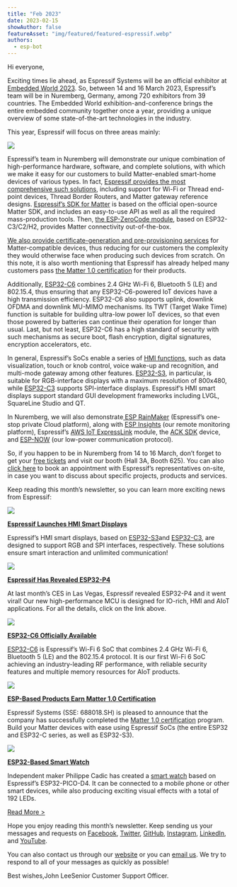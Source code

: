 ```yaml
---
title: "Feb 2023"
date: 2023-02-15
showAuthor: false
featureAsset: "img/featured/featured-espressif.webp"
authors:
  - esp-bot
---
```

Hi everyone,

Exciting times lie ahead, as Espressif Systems will be an official exhibitor at [Embedded World 2023](https://www.embedded-world.de/en/exhibit). So, between 14 and 16 March 2023, Espressif’s team will be in Nuremberg, Germany, among 720 exhibitors from 39 countries. The Embedded World exhibition-and-conference brings the entire embedded community together once a year, providing a unique overview of some state-of-the-art technologies in the industry.

This year, Espressif will focus on three areas mainly:

![](img/feb-1.webp)

Espressif’s team in Nuremberg will demonstrate our unique combination of high-performance hardware, software, and complete solutions, with which we make it easy for our customers to build Matter-enabled smart-home devices of various types. In fact, [Espressif provides the most comprehensive such solutions](https://www.espressif.com/solutions/device-connectivity/esp-matter-solution), including support for Wi-Fi or Thread end-point devices, Thread Border Routers, and Matter gateway reference designs. [Espressif’s SDK for Matter](https://github.com/espressif/esp-matter) is based on the official open-source Matter SDK, and includes an easy-to-use API as well as all the required mass-production tools. Then, [the ESP-ZeroCode module](https://www.espressif.com/en/solutions/device-connectivity/esp-matter-solution), based on ESP32-C3/C2/H2, provides Matter connectivity out-of-the-box.

[We also provide certificate-generation and pre-provisioning services](https://www.espressif.com/news/Pre-provisioning_Matter) for Matter-compatible devices, thus reducing for our customers the complexity they would otherwise face when producing such devices from scratch. On this note, it is also worth mentioning that Espressif has already helped many customers pass [the Matter 1.0 certification](https://www.espressif.com/en/news/Matter1.0_Certified) for their products.

Additionally, [ESP32-C6](https://www.espressif.com/products/socs/esp32-c6) combines 2.4 GHz Wi-Fi 6, Bluetooth 5 (LE) and 802.15.4, thus ensuring that any ESP32-C6-powered IoT devices have a high transmission efficiency. ESP32-C6 also supports uplink, downlink OFDMA and downlink MU-MIMO mechanisms. Its TWT (Target Wake Time) function is suitable for building ultra-low power IoT devices, so that even those powered by batteries can continue their operation for longer than usual. Last, but not least, ESP32-C6 has a high standard of security with such mechanisms as secure boot, flash encryption, digital signatures, encryption accelerators, etc.

In general, Espressif’s SoCs enable a series of [HMI functions](https://www.espressif.com/solutions/hmi/smart-displays), such as data visualization, touch or knob control, voice wake-up and recognition, and multi-mode gateway among other features. [ESP32-S3](https://www.espressif.com/products/socs/esp32-s3), in particular, is suitable for RGB-interface displays with a maximum resolution of 800x480, while [ESP32-C3](https://www.espressif.com/products/socs/esp32-c3) supports SPI-interface displays. Espressif’s HMI smart displays support standard GUI development frameworks including LVGL, SquareLine Studio and QT.

In Nuremberg, we will also demonstrate[ ESP RainMaker](https://rainmaker.espressif.com/index.html) (Espressif’s one-stop private Cloud platform), along with [ESP Insights](https://www.espressif.com/news/ESP_Insights) (our remote monitoring platform), Espressif’s [AWS IoT ExpressLink](https://www.espressif.com/solutions/device-connectivity/esp-aws-iot-expresslink) module, the [ACK SDK](https://www.espressif.com/solutions/device-connectivity/ack-solution) device, and [ESP-NOW](https://github.com/espressif/esp-now) (our low-power communication protocol).

So, if you happen to be in Nuremberg from 14 to 16 March, don’t forget to get your [free tickets](https://www.embedded-world.de/en/visitor) and visit our booth (Hall 3A, Booth 625). You can also [click here](https://forms.office.com/r/kii2Wy4CcX) to book an appointment with Espressif’s representatives on-site, in case you want to discuss about specific projects, products and services.

Keep reading this month’s newsletter, so you can learn more exciting news from Espressif:

![](img/feb-2.webp)

[__Espressif Launches HMI Smart Displays__ ](https://www.espressif.com/en/solutions/hmi/smart-displays)

Espressif’s HMI smart displays, based on [ESP32-S3](https://www.espressif.com/en/products/socs/esp32-s3)and [ESP32-C3](https://www.espressif.com/en/products/socs/esp32-c3), are designed to support RGB and SPI interfaces, respectively. These solutions ensure smart interaction and unlimited communication!

![](img/feb-3.webp)

[__Espressif Has Revealed ESP32-P4__ ](https://www.espressif.com/en/news/ESP32-P4)

At last month’s CES in Las Vegas, Espressif revealed ESP32-P4 and it went viral! Our new high-performance MCU is designed for IO-rich, HMI and AIoT applications. For all the details, click on the link above.

![](img/feb-4.webp)

[__ESP32-C6 Officially Available__ ](https://www.espressif.com/en/news/ESP32-C6_Available)

[ESP32-C6](https://www.espressif.com/en/products/socs/esp32-c6) is Espressif’s Wi-Fi 6 SoC that combines 2.4 GHz Wi-Fi 6, Bluetooth 5 (LE) and the 802.15.4 protocol. It is our first Wi-Fi 6 SoC achieving an industry-leading RF performance, with reliable security features and multiple memory resources for AIoT products.

![](img/feb-5.webp)

[__ESP-Based Products Earn Matter 1.0 Certification__ ](https://www.espressif.com/en/news/Matter1.0_Certified)

Espressif Systems (SSE: 688018.SH) is pleased to announce that the company has successfully completed the [Matter 1.0 certification](https://www.espressif.com/sites/default/files/ESP32-C%20Matter%201.0%20Certification.pdf) program. Build your Matter devices with ease using Espressif SoCs (the entire ESP32 and ESP32-C series, as well as ESP32-S3).

![](img/feb-6.webp)

[__ESP32-Based Smart Watch__ ](https://www.espressif.com/en/news/ESP32_Watch)

Independent maker Philippe Cadic has created a [smart watch](https://hackaday.io/project/181159-the-603-200-watch) based on Espressif’s ESP32-PICO-D4. It can be connected to a mobile phone or other smart devices, while also producing exciting visual effects with a total of 192 LEDs.

[Read More >](https://www.espressif.com/en/company/newsroom/news)

Hope you enjoy reading this month’s newsletter. Keep sending us your messages and requests on [Facebook](https://www.facebook.com/espressif), [Twitter](https://twitter.com/EspressifSystem), [GitHub](https://github.com/espressif), [Instagram](https://www.instagram.com/espressif_systems_official/), [LinkedIn](https://www.linkedin.com/company/espressif-systems/), and [YouTube](https://www.youtube.com/c/EspressifSystems).

You can also contact us through our [website](https://www.espressif.com/en/contact-us/sales-questions) or you can [email us](mailto:newsletter@espressif.com). We try to respond to all of your messages as quickly as possible!

Best wishes,John LeeSenior Customer Support Officer.
